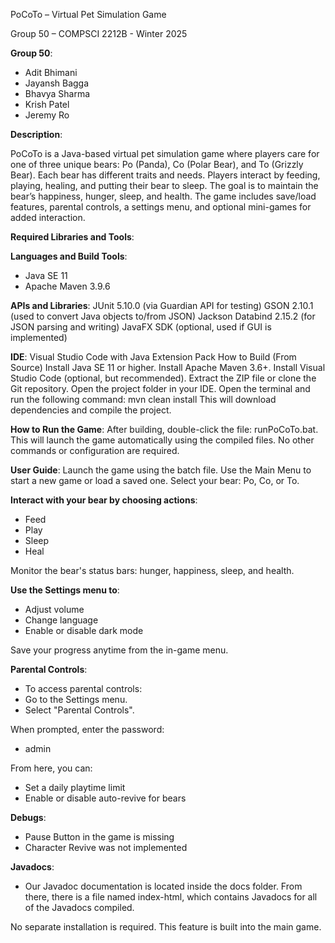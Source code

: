 PoCoTo – Virtual Pet Simulation Game

Group 50 – COMPSCI 2212B - Winter 2025

**Group 50**:

- Adit Bhimani
- Jayansh Bagga
- Bhavya Sharma
- Krish Patel
- Jeremy Ro


**Description**:

PoCoTo is a Java-based virtual pet simulation game where players care for one of three unique bears: Po (Panda), Co (Polar Bear), and To (Grizzly Bear). Each bear has different traits and needs. Players interact by feeding, playing, healing, and putting their bear to sleep. The goal is to maintain the bear’s happiness, hunger, sleep, and health. The game includes save/load features, parental controls, a settings menu, and optional mini-games for added interaction.


**Required Libraries and Tools**:


**Languages and Build Tools**:
- Java SE 11
- Apache Maven 3.9.6



**APIs and Libraries**:
JUnit 5.10.0 (via Guardian API for testing)
GSON 2.10.1 (used to convert Java objects to/from JSON)
Jackson Databind 2.15.2 (for JSON parsing and writing)
JavaFX SDK (optional, used if GUI is implemented)

**IDE**:
Visual Studio Code with Java Extension Pack
How to Build (From Source)
Install Java SE 11 or higher.
Install Apache Maven 3.6+.
Install Visual Studio Code (optional, but recommended).
Extract the ZIP file or clone the Git repository.
Open the project folder in your IDE.
Open the terminal and run the following command:
mvn clean install
This will download dependencies and compile the project.


**How to Run the Game**:
After building, double-click the file: runPoCoTo.bat. 
This will launch the game automatically using the compiled files.
No other commands or configuration are required.


**User Guide**:
Launch the game using the batch file.
Use the Main Menu to start a new game or load a saved one.
Select your bear: Po, Co, or To.

**Interact with your bear by choosing actions**:
- Feed
- Play
- Sleep
- Heal


Monitor the bear's status bars: hunger, happiness, sleep, and health.

**Use the Settings menu to**:
- Adjust volume
- Change language
- Enable or disable dark mode

Save your progress anytime from the in-game menu.

**Parental Controls**:
- To access parental controls:
- Go to the Settings menu.
- Select "Parental Controls".


When prompted, enter the password:
- admin

From here, you can:
- Set a daily playtime limit
- Enable or disable auto-revive for bears

**Debugs**:
- Pause Button in the game is missing
- Character Revive was not implemented

**Javadocs**:
- Our Javadoc documentation is located inside the docs folder. From there, there is a file named index-html, which contains Javadocs for all of the Javadocs compiled.



No separate installation is required. This feature is built into the main game.